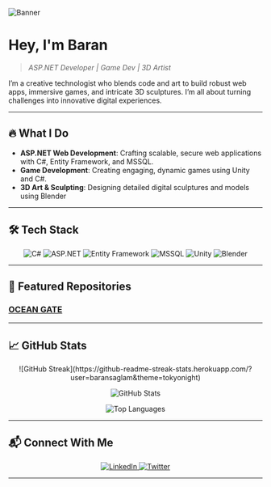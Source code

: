 ![Banner](https://media4.giphy.com/media/v1.Y2lkPTc5MGI3NjExZmQxMTdoYzlxYnVtaHQ3YXY5b3pjM2FoNDNlaDY5aGNxdHZ3MXBvMSZlcD12MV9pbnRlcm5hbF9naWZfYnlfaWQmY3Q9Zw/26tn33aiTi1jkl6H6/giphy.gif)

# Hey, I'm **Baran**
> *ASP.NET Developer | Game Dev | 3D Artist*

I’m a creative technologist who blends code and art to build robust web apps, immersive games, and intricate 3D sculptures. I’m all about turning challenges into innovative digital experiences.

---

## 🔥 What I Do
- **ASP.NET Web Development**: Crafting scalable, secure web applications with C#, Entity Framework, and MSSQL.
- **Game Development**: Creating engaging, dynamic games using Unity and C#.
- **3D Art & Sculpting**: Designing detailed digital sculptures and models using Blender 

---

## 🛠 Tech Stack

<div align="center">
  <img src="https://img.shields.io/badge/C%23-239120?style=flat-square&logo=csharp&logoColor=white" alt="C#"/>
  <img src="https://img.shields.io/badge/ASP.NET-5C2D91?style=flat-square&logo=dotnet&logoColor=white" alt="ASP.NET"/>
  <img src="https://img.shields.io/badge/Entity%20Framework-512BD4?style=flat-square&logo=dotnet&logoColor=white" alt="Entity Framework"/>
  <img src="https://img.shields.io/badge/MSSQL-CC2927?style=flat-square&logo=microsoftsqlserver&logoColor=white" alt="MSSQL"/>
  <img src="https://img.shields.io/badge/Unity-000000?style=flat-square&logo=unity&logoColor=white" alt="Unity"/>
  <img src="https://img.shields.io/badge/Blender-F5792A?style=flat-square&logo=blender&logoColor=white" alt="Blender"/>
</div>

---

## 🚀 Featured Repositories

### [OCEAN GATE](https://github.com/baransaglam/OceanGate-Port-Tracking-Automation)  

---

## 📈 GitHub Stats

<div align="center">
  <!-- Streak Stats -->
  ![GitHub Streak](https://github-readme-streak-stats.herokuapp.com/?user=baransaglam&theme=tokyonight)

  <!-- General GitHub Stats -->
  ![GitHub Stats](https://github-readme-stats.vercel.app/api?username=baransaglam&show_icons=true&theme=tokyonight) <br>

  <!-- Top Languages -->
  ![Top Languages](https://github-readme-stats.vercel.app/api/top-langs/?username=baransaglam&layout=compact&theme=tokyonight)
</div>

---

## 📬 Connect With Me

<div align="center">
  <a href="https://www.linkedin.com/in/yusuf-baran-sağlam-2a10302a7" target="_blank">
    <img src="https://img.shields.io/badge/LinkedIn-0077B5?style=flat-square&logo=linkedin&logoColor=white" alt="LinkedIn"/>
  </a>
  <a href="https://twitter.com/baransaglam" target="_blank">
    <img src="https://img.shields.io/badge/Twitter-1DA1F2?style=flat-square&logo=twitter&logoColor=white" alt="Twitter"/>
  </a>
</div>

---

